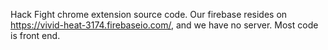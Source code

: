 Hack Fight chrome extension source code.
Our firebase resides on https://vivid-heat-3174.firebaseio.com/, and we have no server.
Most code is front end.
